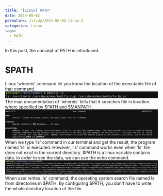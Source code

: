 ```yaml
---
title: "[Linux] PATH"
date: 2024-06-02
permalink: /study/2024-06-02-linux-3
categories: Linux
tags:
  - PATH
---
```


In this post, the concept of PATH is introduced.

# $PATH
Linux 'whereis' command let you know the location of the executable file of that command. 
![linux1](..\images\2024-06-02-linux-3\linux1.jpg)
The man documentation of 'whereis' tells that it searches file in location where specified by $PATH and $MANPATH. 
![linux2](..\images\2024-06-02-linux-3\linux2.jpg)
When we type 'ls' command in our terminal and get the result, the program named 'ls' is executed. However, 'ls' command works even when 'ls' file does not exist in the current directory. $PATH is a linux variable contains data. In order to see the data, we can use the echo command.
![linux3](..\images\2024-06-02-linux-3\linux3.jpg)
When user writes 'ls' command, the operating system search file named ls from directories in $PATH. By configuring $PATH, you don't have to write the whole directory location of the file.
